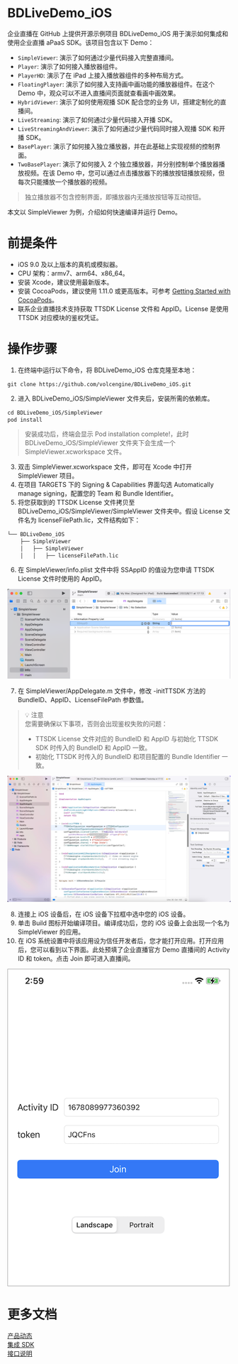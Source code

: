 # BDLiveDemo_iOS

企业直播在 GitHub 上提供开源示例项目 BDLiveDemo_iOS 用于演示如何集成和使用企业直播 aPaaS SDK。该项目包含以下 Demo：

- `SimpleViewer`: 演示了如何通过少量代码接入完整直播间。
- `Player`: 演示了如何接入播放器组件。
- `PlayerHD`: 演示了在 iPad 上接入播放器组件的多种布局方式。
- `FloatingPlayer`: 演示了如何接入支持画中画功能的播放器组件。在这个 Demo 中，观众可以不进入直播间页面就查看画中画效果。
- `HybridViewer`: 演示了如何使用观播 SDK 配合您的业务 UI，搭建定制化的直播间。
- `LiveStreaming`: 演示了如何通过少量代码接入开播 SDK。
- `LiveStreamingAndViewer`: 演示了如何通过少量代码同时接入观播 SDK 和开播 SDK。
- `BasePlayer`: 演示了如何接入独立播放器，并在此基础上实现视频的控制界面。
- `TwoBasePlayer`: 演示了如何接入 2 个独立播放器，并分别控制单个播放器播放视频。在该 Demo 中，您可以通过点击播放器下的播放按钮播放视频，但每次只能播放一个播放器的视频。

> 独立播放器不包含控制界面，即播放器内无播放按钮等互动按钮。

本文以 SimpleViewer 为例，介绍如何快速编译并运行 Demo。

# 前提条件

- iOS 9.0 及以上版本的真机或模拟器。
- CPU 架构：armv7、arm64、x86_64。
- 安装 Xcode，建议使用最新版本。
- 安装 CocoaPods，建议使用 1.11.0 或更高版本。可参考 [Getting Started with CocoaPods](https://guides.cocoapods.org/using/getting-started.html#getting-started)。
- 联系企业直播技术支持获取 TTSDK License 文件和 AppID。License 是使用 TTSDK 对应模块的鉴权凭证。

# 操作步骤

1. 在终端中运行以下命令，将 BDLiveDemo_iOS 仓库克隆至本地：

```
git clone https://github.com/volcengine/BDLiveDemo_iOS.git
```

2. 进入 BDLiveDemo_iOS/SimpleViewer 文件夹后，安装所需的依赖库。

```
cd BDLiveDemo_iOS/SimpleViewer
pod install
```

> 安装成功后，终端会显示 Pod installation complete!，此时 BDLiveDemo_iOS/SimpleViewer 文件夹下会生成一个 SimpleViewer.xcworkspace 文件。

3. 双击 SimpleViewer.xcworkspace 文件，即可在 Xcode 中打开 SimpleViewer 项目。
4. 在项目 TARGETS 下的 Signing & Capabilities 界面勾选 Automatically manage signing，配置您的 Team 和 Bundle Identifier。
5. 将您获取到的 TTSDK License 文件拷贝至 BDLiveDemo_iOS/SimpleViewer/SimpleViewer 文件夹中。假设 License 文件名为 licenseFilePath.lic，文件结构如下：

```
└── BDLiveDemo_iOS
    ├── SimpleViewer
    │   ├── SimpleViewer
    │   │   ├── licenseFilePath.lic
```

6. 在 SimpleViewer/info.plist 文件中将 SSAppID 的值设为您申请 TTSDK License 文件时使用的 AppID。

![simpleviewer_info.png](./images/simpleviewer_info.png)

7. 在 SimpleViewer/AppDelegate.m 文件中，修改 -initTTSDK 方法的 BundleID、AppID、LicenseFilePath 参数值。

> 💡 注意  
> 您需要确保以下事项，否则会出现鉴权失败的问题：
> - TTSDK License 文件对应的 BundleID 和 AppID 与初始化 TTSDK SDK 时传入的 BundleID 和 AppID 一致。
> - 初始化 TTSDK 时传入的 BundleID 和项目配置的 Bundle Identifier 一致。

![simpleviewer_xcode.png](./images/simpleviewer_xcode.png)

8. 连接上 iOS 设备后，在 iOS 设备下拉框中选中您的 iOS 设备。
9. 单击 Build 图标开始编译项目。编译成功后，您的 iOS 设备上会出现一个名为 SimpleViewer 的应用。
10. 在 iOS 系统设置中将该应用设为信任开发者后，您才能打开应用。打开应用后，您可以看到以下界面。此处预填了企业直播官方 Demo 直播间的 Activity ID 和 token。点击 Join 即可进入直播间。

![simpleviewer_screenshot.png](./images/simpleviewer_screenshot.png)

# 更多文档

[产品动态](https://www.volcengine.com/docs/6669/101243)  
[集成 SDK](https://www.volcengine.com/docs/6669/101259)  
[接口说明](https://www.volcengine.com/docs/6669/122548)  
